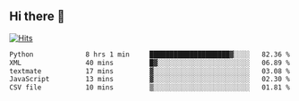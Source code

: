 ## Hi there 👋

<!--
**alihaqberdi/alihaqberdi** is a ✨ _special_ ✨ repository because its `README.md` (this file) appears on your GitHub profile.

Here are some ideas to get you started:

- 🔭 I’m currently working on ...
- 🌱 I’m currently learning ...
- 👯 I’m looking to collaborate on ...
- 🤔 I’m looking for help with ...
- 💬 Ask me about ...
- 📫 How to reach me: ...
- 😄 Pronouns: ...
- ⚡ Fun fact: ...
-->

[![Hits](https://hits.sh/github.com/alihaqberdi.svg)](https://hits.sh/github.com/alihaqberdi/)

<!--START_SECTION:waka-->

```txt
Python             8 hrs 1 min     ████████████████████▓░░░░   82.36 %
XML                40 mins         █▓░░░░░░░░░░░░░░░░░░░░░░░   06.89 %
textmate           17 mins         ▓░░░░░░░░░░░░░░░░░░░░░░░░   03.08 %
JavaScript         13 mins         ▓░░░░░░░░░░░░░░░░░░░░░░░░   02.30 %
CSV file           10 mins         ▒░░░░░░░░░░░░░░░░░░░░░░░░   01.81 %
```

<!--END_SECTION:waka-->
